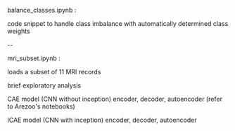 balance_classes.ipynb :

code snippet to handle class imbalance with automatically determined class weights

--

mri_subset.ipynb :

loads a subset of 11 MRI records

brief exploratory analysis

CAE model (CNN without inception) encoder, decoder, autoencoder (refer to Arezoo's notebooks)

ICAE model (CNN with inception) encoder, decoder, autoencoder

